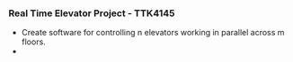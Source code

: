 ### Real Time Elevator Project - TTK4145 
- Create software for controlling n elevators working in parallel across m floors. 
-
